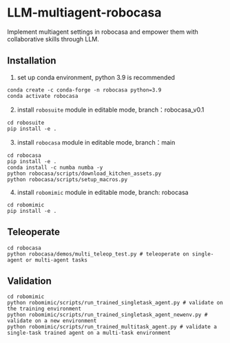 # LLM-multiagent-robocasa
Implement multiagent settings in robocasa and empower them with collaborative skills through LLM.

## Installation
1. set up conda environment, python 3.9 is recommended
```
conda create -c conda-forge -n robocasa python=3.9
conda activate robocasa
```   
2. install ```robosuite``` module in editable mode, branch：robocasa_v0.1
```
cd robosuite
pip install -e .
```
3. install ```robocasa``` module in editable mode, branch：main
```
cd robocasa
pip install -e .
conda install -c numba numba -y
python robocasa/scripts/download_kitchen_assets.py
python robocasa/scripts/setup_macros.py
```
4. install ```robomimic``` module in editable mode, branch: robocasa
```
cd robomimic
pip install -e .
```

## Teleoperate
```
cd robocasa
python robocasa/demos/multi_teleop_test.py # teleoperate on single-agent or multi-agent tasks
```
## Validation
```
cd robomimic
python robomimic/scripts/run_trained_singletask_agent.py # validate on the training environment
python robomimic/scripts/run_trained_singletask_agent_newenv.py # validate on a new environment
python robomimic/scripts/run_trained_multitask_agent.py # validate a single-task trained agent on a multi-task environment
```
